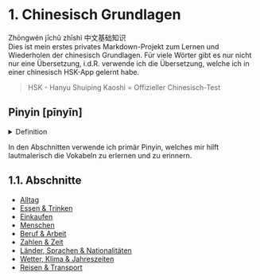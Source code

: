 # 1. Chinesisch Grundlagen 
Zhōngwén jīchǔ zhīshì 中文基础知识  
Dies ist mein erstes privates Markdown-Projekt zum Lernen und Wiederholen der chinesisch Grundlagen.
Für viele Wörter gibt es nur nicht nur eine Übersetzung, i.d.R. verwende ich die Übersetzung, welche ich in einer chinesisch HSK-App gelernt habe.
> HSK - Hanyu Shuiping Kaoshi = Offizieller Chinesisch-Test 

## Pinyin [pīnyīn]
<details>
<summary>Definition</summary>
  
>Hanyu Pinyin Fang’an (chinesisch 漢語拼音方案 / 汉语拼音方案, Pinyin Hànyǔ Pīnyīn Fāng’àn – „Programm zur Fixierung der Laute im Chinesischen“), meist nur kurz Pinyin (拼音), zur Abgrenzung von Tongyong Pinyin (通用拼音, Tōngyòng Pīnyīn) auch Hanyu Pinyin (漢語拼音 / 汉语拼音) genannt, ist die offizielle chinesische Romanisierung des Hochchinesischen in der Volksrepublik China. Diese von Zhou Youguang entwickelte phonetische Umschrift auf der Basis des lateinischen Alphabets wurde vom Staatsrat am 6. Februar 1956 offiziell beschlossen und Ende 1957 genehmigt.[1] Sie löste damit auf dem Festland die 1921 eingeführte nicht-lateinische Zhuyin-Umschrift (Bopomofo) ab.  
*Quelle: [Wikipedia - Pinyin](https://de.wikipedia.org/wiki/Pinyin)*  
  
</details>

In den Abschnitten verwende ich primär Pinyin, welches mir hilft lautmalerisch die Vokabeln zu erlernen und zu erinnern.

## 1.1. Abschnitte
- [Alltag](Grundlagen/Alltag.md)  
- [Essen & Trinken](Grundlagen/Essen%20&%20Trinken.md)  
- [Einkaufen](Grundlagen/Einkaufen.md)  
- [Menschen](Grundlagen/Menschen.md)  
- [Beruf & Arbeit](Grundlagen/Berufe%20&%20Arbeit.md)  
- [Zahlen & Zeit](Grundlagen/Zahlen%20&%20Zeit.md)  
- [Länder, Sprachen & Nationalitäten](Grundlagen/Länder,%20Sprachen%20&%20Nationalitäten.md)  
- [Wetter, Klima & Jahreszeiten](Grundlagen/Wetter,%20Klima%20&%20Jahreszeiten.md)  
- [Reisen & Transport](Grundlagen/Reisen%20&%20Transport.md)  
